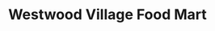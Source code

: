 ---
title: "Westwood Village Food Mart"
url: /wilkesboro/westwood-village-food-mart/
shop: convenience
---